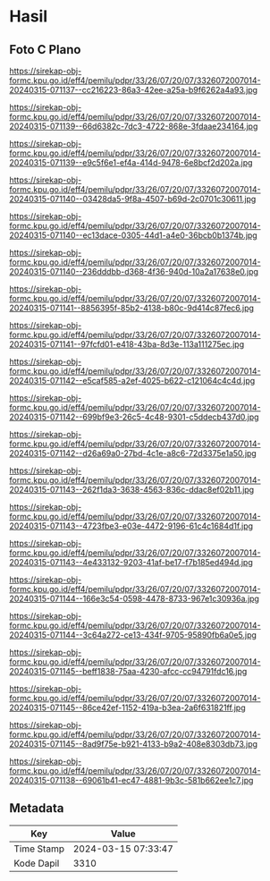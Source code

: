 # Hasil

## Foto C Plano

https://sirekap-obj-formc.kpu.go.id/eff4/pemilu/pdpr/33/26/07/20/07/3326072007014-20240315-071137--cc216223-86a3-42ee-a25a-b9f6262a4a93.jpg

https://sirekap-obj-formc.kpu.go.id/eff4/pemilu/pdpr/33/26/07/20/07/3326072007014-20240315-071139--66d6382c-7dc3-4722-868e-3fdaae234164.jpg

https://sirekap-obj-formc.kpu.go.id/eff4/pemilu/pdpr/33/26/07/20/07/3326072007014-20240315-071139--e9c5f6e1-ef4a-414d-9478-6e8bcf2d202a.jpg

https://sirekap-obj-formc.kpu.go.id/eff4/pemilu/pdpr/33/26/07/20/07/3326072007014-20240315-071140--03428da5-9f8a-4507-b69d-2c0701c30611.jpg

https://sirekap-obj-formc.kpu.go.id/eff4/pemilu/pdpr/33/26/07/20/07/3326072007014-20240315-071140--ec13dace-0305-44d1-a4e0-36bcb0b1374b.jpg

https://sirekap-obj-formc.kpu.go.id/eff4/pemilu/pdpr/33/26/07/20/07/3326072007014-20240315-071140--236dddbb-d368-4f36-940d-10a2a17638e0.jpg

https://sirekap-obj-formc.kpu.go.id/eff4/pemilu/pdpr/33/26/07/20/07/3326072007014-20240315-071141--8856395f-85b2-4138-b80c-9d414c87fec6.jpg

https://sirekap-obj-formc.kpu.go.id/eff4/pemilu/pdpr/33/26/07/20/07/3326072007014-20240315-071141--97fcfd01-e418-43ba-8d3e-113a111275ec.jpg

https://sirekap-obj-formc.kpu.go.id/eff4/pemilu/pdpr/33/26/07/20/07/3326072007014-20240315-071142--e5caf585-a2ef-4025-b622-c121064c4c4d.jpg

https://sirekap-obj-formc.kpu.go.id/eff4/pemilu/pdpr/33/26/07/20/07/3326072007014-20240315-071142--699bf9e3-26c5-4c48-9301-c5ddecb437d0.jpg

https://sirekap-obj-formc.kpu.go.id/eff4/pemilu/pdpr/33/26/07/20/07/3326072007014-20240315-071142--d26a69a0-27bd-4c1e-a8c6-72d3375e1a50.jpg

https://sirekap-obj-formc.kpu.go.id/eff4/pemilu/pdpr/33/26/07/20/07/3326072007014-20240315-071143--262f1da3-3638-4563-836c-ddac8ef02b11.jpg

https://sirekap-obj-formc.kpu.go.id/eff4/pemilu/pdpr/33/26/07/20/07/3326072007014-20240315-071143--4723fbe3-e03e-4472-9196-61c4c1684d1f.jpg

https://sirekap-obj-formc.kpu.go.id/eff4/pemilu/pdpr/33/26/07/20/07/3326072007014-20240315-071143--4e433132-9203-41af-be17-f7b185ed494d.jpg

https://sirekap-obj-formc.kpu.go.id/eff4/pemilu/pdpr/33/26/07/20/07/3326072007014-20240315-071144--166e3c54-0598-4478-8733-967e1c30936a.jpg

https://sirekap-obj-formc.kpu.go.id/eff4/pemilu/pdpr/33/26/07/20/07/3326072007014-20240315-071144--3c64a272-ce13-434f-9705-95890fb6a0e5.jpg

https://sirekap-obj-formc.kpu.go.id/eff4/pemilu/pdpr/33/26/07/20/07/3326072007014-20240315-071145--beff1838-75aa-4230-afcc-cc94791fdc16.jpg

https://sirekap-obj-formc.kpu.go.id/eff4/pemilu/pdpr/33/26/07/20/07/3326072007014-20240315-071145--86ce42ef-1152-419a-b3ea-2a6f631821ff.jpg

https://sirekap-obj-formc.kpu.go.id/eff4/pemilu/pdpr/33/26/07/20/07/3326072007014-20240315-071145--8ad9f75e-b921-4133-b9a2-408e8303db73.jpg

https://sirekap-obj-formc.kpu.go.id/eff4/pemilu/pdpr/33/26/07/20/07/3326072007014-20240315-071138--69061b41-ec47-4881-9b3c-581b662ee1c7.jpg


## Metadata

| Key        | Value               |
| ---------- | ------------------- |
| Time Stamp | 2024-03-15 07:33:47 |
| Kode Dapil | 3310                |



